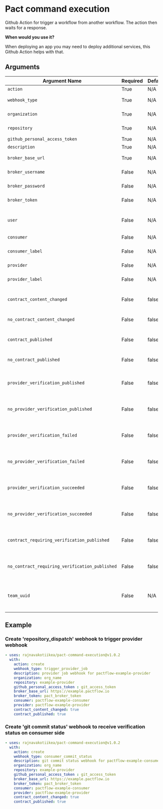 # Pact command execution

Github Action for trigger a workflow from another workflow. The action then waits for a response.

**When would you use it?**

When deploying an app you may need to deploy additional services, this Github Action helps with that.


## Arguments

| Argument Name                                  | Required | Default | Description                                                                        | Allowed                                              |
|------------------------------------------------|----------|---------|------------------------------------------------------------------------------------|------------------------------------------------------|
| `action`                                       | True     | N/A     | Webhook action                                                                     | **create**, **update**                               |
| `webhook_type`                                 | True     | N/A     | Type of webhook                                                                    | **trigger_provider_job**, **consumer_commit_status** |
| `organization`                                 | True     | N/A     | Name of the git organization                                                       |                                                      |
| `repository`                                   | True     | N/A     | Name of the git repository                                                         |                                                      |
| `github_personal_access_token`                 | True     | N/A     | Github access token                                                                |                                                      |
| `description`                                  | True     | N/A     | Webhook description                                                                |                                                      |
| `broker_base_url`                              | True     | N/A     | Pact_Broker/Pact_Flow  base url                                                    |                                                      |
| `broker_username`                              | False    | N/A     | Pact Broker basic auth username                                                    |                                                      |
| `broker_password`                              | False    | N/A     | Pact Broker basic auth password                                                    |                                                      |
| `broker_token`                                 | False    | N/A     | Pact Broker bearer token                                                           |                                                      |
| `user`                                         | False    | N/A     | Webhook basic auth username and password eg. username:password                     |                                                      |
| `consumer`                                     | False    | N/A     | Consumer name                                                                      |                                                      |
| `consumer_label`                               | False    | N/A     | Consumer label, mutually exclusive with consumer name                              |                                                      |
| `provider`                                     | False    | N/A     | Provider name                                                                      |                                                      |
| `provider_label`                               | False    | N/A     | Provider label, mutually exclusive with provider name                              |                                                      |
| `contract_content_changed`                     | False    | false   | Trigger this webhook when the pact content changes                                 | **true**, **false**                                  |
| `no_contract_content_changed`                  | False    | false   | Trigger this webhook when the no pact content changes                              | **true**, **false**                                  |
| `contract_published`                           | False    | false   | Trigger this webhook when a pact is published                                      | **true**, **false**                                  |
| `no_contract_published`                        | False    | false   | Trigger this webhook when no contract published                                    | **true**, **false**                                  |
| `provider_verification_published`              | False    | false   | Trigger this webhook when a provider verification result is published              | **true**, **false**                                  |
| `no_provider_verification_published`           | False    | false   | Trigger this webhook when no provider verification result published                | **true**, **false**                                  |
| `provider_verification_failed`                 | False    | false   | Trigger this webhook when a failed provider verification result is published       | **true**, **false**                                  |
| `no_provider_verification_failed`              | False    | false   | Trigger this webhook when no failed provider verification result published         | **true**, **false**                                  |
| `provider_verification_succeeded`              | False    | false   | Trigger this webhook when a successful provider verification result is published   | **true**, **false**                                  |
| `no_provider_verification_succeeded`           | False    | false   | Trigger this webhook when no successful provider verification result published     | **true**, **false**                                  |
| `contract_requiring_verification_published`    | False    | false   | Trigger this webhook when a contract is published that requires verification       | **true**, **false**                                  |
| `no_contract_requiring_verification_published` | False    | false   | Trigger this webhook when no contract is published that requires verification      | **true**, **false**                                  |
| `team_uuid`                                    | False    | N/A     | UUID of the Pactflow team to which the webhook should be assigned (Pact flow only) | Only for pact flow                                   |

## Example

### Create 'repository_dispatch' webhook to trigger provider webhook

```yaml
- uses: rajnavakotiikea/pact-command-execution@v1.0.2
  with:
    action: create
    webhook_type: trigger_provider_job
    description: provider job webhook for pactflow-example-provider
    organization: org_name
    repository: example-provider
    github_personal_access_token : git_access_token
    broker_base_url: https://example.pactflow.io
    broker_token: pact_broker_token
    consumer: pactflow-example-consumer
    provider: pactflow-example-provider
    contract_content_changed: true
    contract_published: true
```

### Create 'git commit status' webhook to receive verification status on consumer side

```yaml
- uses: rajnavakotiikea/pact-command-execution@v1.0.2
  with:
    action: create
    webhook_type: consumer_commit_status
    description: git commit status webhook for pactflow-example-consumer
    organization: org_name
    repository: example-provider
    github_personal_access_token : git_access_token
    broker_base_url: https://example.pactflow.io
    broker_token: pact_broker_token
    consumer: pactflow-example-consumer
    provider: pactflow-example-provider
    contract_content_changed: true
    contract_published: true
```

